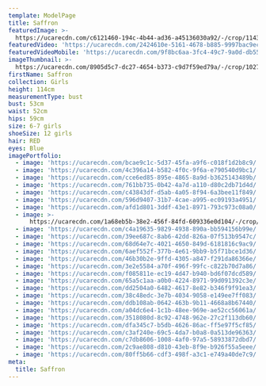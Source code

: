 ```yaml
---
template: ModelPage
title: Saffron
featuredImage: >-
  https://ucarecdn.com/c6121460-194c-4b44-ad36-a45136030a92/-/crop/1143x468/0,0/-/preview/
featuredVideo: 'https://ucarecdn.com/2424610e-5161-4678-b885-9997bac9ec73/'
featuredVideoMobile: 'https://ucarecdn.com/9f8bc6aa-3fc4-49c7-9a0d-db55c16a834e/'
imageThumbnail: >-
  https://ucarecdn.com/8905d5c7-dc27-4654-b373-c9d7f59ed79a/-/crop/1027x1089/979,319/-/preview/
firstName: Saffron
collection: Girls
height: 114cm
measurementType: bust
bust: 53cm
waist: 52cm
hips: 59cm
size: 6-7 girls
shoeSize: 12 girls
hair: RED
eyes: Blue
imagePortfolio:
  - image: 'https://ucarecdn.com/bcae9c1c-5d37-45fa-a9f6-c018f1d2b8c9/'
  - image: 'https://ucarecdn.com/4c396a14-b582-4f0c-9f6a-e790540d9bc1/'
  - image: 'https://ucarecdn.com/cce6ed85-895e-4865-8a9d-b3625143489b/'
  - image: 'https://ucarecdn.com/761bb735-0b42-4a7d-a110-d80c2db71d4d/'
  - image: 'https://ucarecdn.com/c43843df-d5ab-4a05-8f94-6a3bee11f849/'
  - image: 'https://ucarecdn.com/596d9407-31b7-4cae-a995-ec09193a4951/'
  - image: 'https://ucarecdn.com/afd1d801-3ddf-43e1-8971-793c973c08a0/'
  - image: >-
      https://ucarecdn.com/1a68eb5b-38e2-456f-84fd-609336e0d104/-/crop/439x318/0,4/-/preview/
  - image: 'https://ucarecdn.com/c4a19635-9829-4938-890a-bb594156b99e/'
  - image: 'https://ucarecdn.com/39ee687c-8ab6-42dd-826a-07f513b9547c/'
  - image: 'https://ucarecdn.com/68d64e7c-4021-4650-849d-6181816c9ac9/'
  - image: 'https://ucarecdn.com/6aef552f-377b-4e61-9bb9-b5f71bce1d36/'
  - image: 'https://ucarecdn.com/46b30b2e-9ffd-4305-a847-f291da86366e/'
  - image: 'https://ucarecdn.com/3e2e5584-a70f-496f-99fc-c822b70d7a86/'
  - image: 'https://ucarecdn.com/f085811e-ec19-4d47-b940-bd6f07dcd589/'
  - image: 'https://ucarecdn.com/65a5c1aa-a0b0-4224-8971-99d091392c3e/'
  - image: 'https://ucarecdn.com/dd2504a0-6482-4617-8e82-b346f9f91ea3/'
  - image: 'https://ucarecdn.com/38c48edc-3e7b-4034-9058-e149ee7ff083/'
  - image: 'https://ucarecdn.com/ddb108ab-0642-463b-9b11-4668a8b67440/'
  - image: 'https://ucarecdn.com/a04dc6e4-1c1b-48ee-969e-ae52cc56061a/'
  - image: 'https://ucarecdn.com/3518080d-8c92-4748-962e-27c2f113db60/'
  - image: 'https://ucarecdn.com/dfa345c7-b5db-4626-86ac-ff5e97f5cf85/'
  - image: 'https://ucarecdn.com/c3af240e-69c5-4da7-b0a8-0a513de96363/'
  - image: 'https://ucarecdn.com/c7db8606-1008-4af0-97a5-58933872dbd7/'
  - image: 'https://ucarecdn.com/2c9ae808-d810-43eb-8f9e-b926f55a5eee/'
  - image: 'https://ucarecdn.com/80ff5b66-cdf3-498f-a3c1-e749a40de7c9/'
meta:
  title: Saffron
---
```


